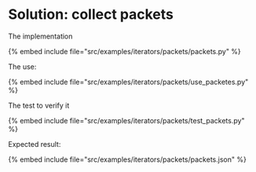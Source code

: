 # Solution: collect packets

The implementation

{% embed include file="src/examples/iterators/packets/packets.py" %}

The use:

{% embed include file="src/examples/iterators/packets/use_packetes.py" %}

The test to verify it

{% embed include file="src/examples/iterators/packets/test_packets.py" %}

Expected result:

{% embed include file="src/examples/iterators/packets/packets.json" %}

